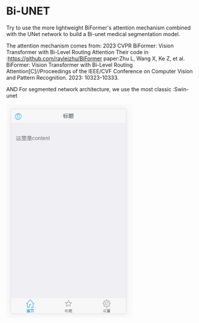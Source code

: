 # Bi-UNET
Try to use the more lightweight BiFormer's attention mechanism combined with the UNet network to build a Bi-unet medical segmentation model.

The attention mechanism comes from: 2023 CVPR BiFormer: Vision Transformer with Bi-Level Routing Attention
Their code in :https://github.com/rayleizhu/BiFormer
paper:Zhu L, Wang X, Ke Z, et al. BiFormer: Vision Transformer with Bi-Level Routing Attention[C]//Proceedings of the IEEE/CVF Conference on Computer Vision and Pattern Recognition. 2023: 10323-10333.

AND For segmented network architecture, we use the most classic :Swin-unet

![Image text](https://raw.githubusercontent.com/hongmaju/light7Local/master/img/productShow/20170518152848.png)


